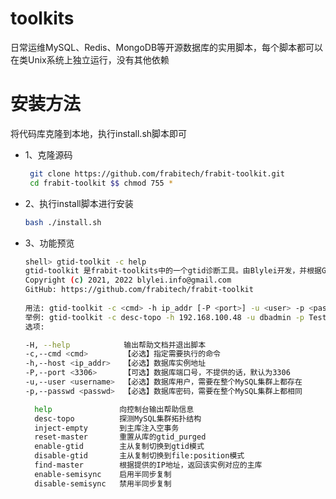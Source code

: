 # toolkits
日常运维MySQL、Redis、MongoDB等开源数据库的实用脚本，每个脚本都可以在类Unix系统上独立运行，没有其他依赖

# 安装方法
将代码库克隆到本地，执行install.sh脚本即可
- 1、克隆源码
  ```bash
   git clone https://github.com/frabitech/frabit-toolkit.git
   cd frabit-toolkit $$ chmod 755 *
  ```
  
- 2、执行install脚本进行安装
  ```bash
  bash ./install.sh
  ```
- 3、功能预览
  ```bash
  shell> gtid-toolkit -c help
  gtid-toolkit 是frabit-toolkits中的一个gtid诊断工具。由Blylei开发，并根据GPLv3开源许可证进行发布到Github
  Copyright (c) 2021, 2022 blylei.info@gmail.com
  GitHub: https://github.com/frabitech/frabit-toolkit
 
  用法: gtid-toolkit -c <cmd> -h ip_addr [-P <port>] -u <user> -p <passwd>
  举例: gtid-toolkit -c desc-topo -h 192.168.100.48 -u dbadmin -p Test_123
  选项:

  -H, --help            输出帮助文档并退出脚本
  -c,--cmd <cmd>        【必选】指定需要执行的命令
  -h,--host <ip_addr>   【必选】数据库实例地址
  -P,--port <3306>      【可选】数据库端口号，不提供的话，默认为3306
  -u,--user <username>  【必选】数据库用户，需要在整个MySQL集群上都存在
  -p,--passwd <passwd>  【必选】数据库密码，需要在整个MySQL集群上都相同

    help               向控制台输出帮助信息
    desc-topo          探测MySQL集群拓扑结构
    inject-empty       到主库注入空事务
    reset-master       重置从库的gtid_purged
    enable-gtid        主从复制切换到gtid模式
    disable-gtid       主从复制切换到file:position模式
    find-master        根据提供的IP地址，返回该实例对应的主库
    enable-semisync    启用半同步复制
    disable-semisync   禁用半同步复制
  ```
